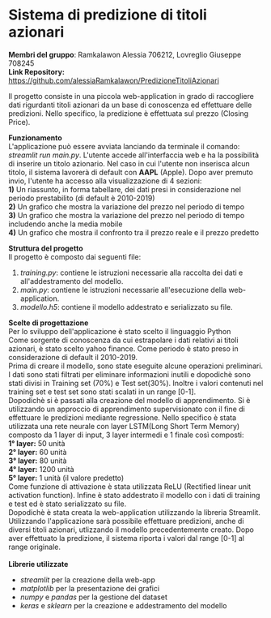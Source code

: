 # Sistema di predizione di titoli azionari
**Membri del gruppo**: Ramkalawon Alessia 706212, Lovreglio Giuseppe 708245
<br> **Link Repository:** https://github.com/alessiaRamkalawon/PredizioneTitoliAzionari
<br>

Il progetto consiste in una piccola web-application in grado di raccogliere dati rigurdanti titoli azionari da un base di conoscenza ed effettuare delle predizioni.
Nello specifico, la predizione è effettuata sul prezzo (Closing Price).
<br>

**Funzionamento**
<br>
L'applicazione può essere avviata lanciando da terminale il comando: *streamlit run main.py*.
L'utente accede all'interfaccia web e ha la possibilità di inserire un titolo azionario.
Nel caso in cui l'utente non inserisca alcun titolo, il sistema lavorerà di default con **AAPL** (Apple).
Dopo aver premuto invio, l'utente ha accesso alla visualizzazione di 4 sezioni: <br>
**1)** Un riassunto, in forma tabellare, dei dati presi in considerazione nel periodo prestabilito (di default è 2010-2019) <br>
**2)** Un grafico che mostra la variazione del prezzo nel periodo di tempo <br>
**3)** Un grafico che mostra la variazione del prezzo nel periodo di tempo includendo anche la media mobile <br>
**4)** Un grafico che mostra il confronto tra il prezzo reale e il prezzo predetto <br> 

**Struttura del progetto** <br>
Il progetto è composto dai seguenti file: <br>
1) *training.py*: contiene le istruzioni necessarie alla raccolta dei dati e all'addestramento del modello.
2) *main.py*: contiene le istruzioni necessarie all'esecuzione della web-application.
3) *modello.h5*: contiene il modello addestrato e serializzato su file. <br>

**Scelte di progettazione**   
Per lo sviluppo dell'applicazione è stato scelto il linguaggio Python<br>
Come sorgente di conoscenza da cui estrapolare i dati relativi ai titoli azionari, è stato scelto yahoo finance.
Come periodo è stato preso in considerazione di default il 2010-2019.
<br>
Prima di creare il modello, sono state eseguite alcune operazioni preliminari. 
I dati sono stati filtrati per eliminare informazioni inutili e dopodichè sono stati divisi in Training set (70%) e Test set(30%).
Inoltre i valori contenuti nel training set e test set sono stati scalati in un range [0-1]. <br>
Dopodichè si è passati alla creazione del modello di apprendimento. Si è utilizzando un approccio di apprendimento supervisionato con il fine di effettuare le predizioni mediante regressione. Nello specifico è stata utilizzata una rete neurale con layer LSTM(Long Short Term Memory) composto da 1 layer di input, 3 layer intermedi e 1 finale così composti: <br>
**1° layer:** 50 unità <br>
**2° layer:** 60 unità <br>
**3° layer:** 80 unità <br>
**4° layer:** 1200 unità <br>
**5° layer:** 1 unità (il valore predetto) <br>
Come funzione di attivazione è stata utilizzata ReLU (Rectified linear unit activation function).
Infine è stato addestrato il modello con i dati di training e test ed è stato serializzato su file.
<br>
Dopodichè è stata creata la web-application utilizzando la libreria Streamlit.
Utilizzando l'applicazione sarà possibile effettuare predizioni, anche di diversi titoli azionari, utlizzando il modello precedentemente creato.
Dopo aver effettuato la predizione, il sistema riporta i valori dal range [0-1] al range originale.
<br> <br>
**Librerie utilizzate**
<br>
* _streamlit_ per la creazione della web-app
* _matplotlib_ per la presentazione dei grafici
* _numpy_ e _pandas_ per la gestione del dataset
* _keras_ e _sklearn_ per la creazione e addestramento del modello


